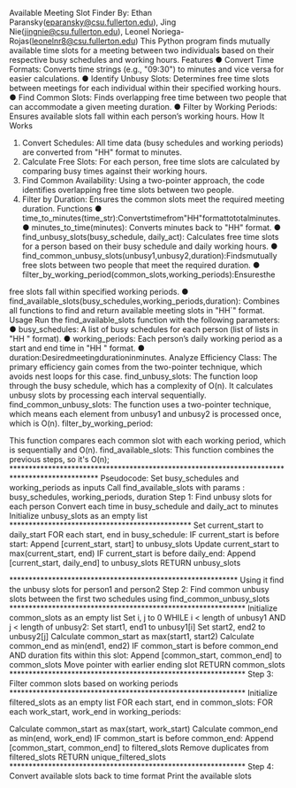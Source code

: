 Available Meeting Slot Finder
By: Ethan Paransky(eparansky@csu.fullerton.edu), Jing Nie(jingnie@csu.fullerton.edu), Leonel Noriega-Rojas(leonelnr8@csu.fullerton.edu)
This Python program finds mutually available time slots for a meeting between two individuals based on their respective busy schedules and working hours.
Features
● Convert Time Formats: Converts time strings (e.g., "09:30") to minutes and vice versa for easier calculations.
● Identify Unbusy Slots: Determines free time slots between meetings for each individual within their specified working hours.
● Find Common Slots: Finds overlapping free time between two people that can accommodate a given meeting duration.
● Filter by Working Periods: Ensures available slots fall within each person’s working hours.
How It Works
1. Convert Schedules: All time data (busy schedules and working periods) are converted from "HH" format to minutes.
2. Calculate Free Slots: For each person, free time slots are calculated by comparing busy times against their working hours.
3. Find Common Availability: Using a two-pointer approach, the code identifies overlapping free time slots between two people.
4. Filter by Duration: Ensures the common slots meet the required meeting duration.
Functions
● time_to_minutes(time_str):Convertstimefrom"HH"formattototalminutes.
● minutes_to_time(minutes): Converts minutes back to "HH" format.
● find_unbusy_slots(busy_schedule, daily_act): Calculates free time slots for
a person based on their busy schedule and daily working hours.
● find_common_unbusy_slots(unbusy1,unbusy2,duration):Findsmutually
free slots between two people that meet the required duration.
● filter_by_working_period(common_slots,working_periods):Ensuresthe
   
free slots fall within specified working periods.
● find_available_slots(busy_schedules,working_periods,duration): Combines all functions to find and return available meeting slots in "HH`" format.
Usage
Run the find_available_slots function with the following parameters:
● busy_schedules: A list of busy schedules for each person (list of lists in "HH " format).
● working_periods: Each person’s daily working period as a start and end time in "HH " format.
● duration:Desiredmeetingdurationinminutes.
Analyze Efficiency Class:
The primary efficiency gain comes from the two-pointer technique, which avoids nest loops for this case.
find_unbusy_slots:
The function loop through the busy schedule, which has a complexity of O(n). It calculates unbusy slots by processing each interval sequentially.
find_common_unbusy_slots:
The function uses a two-pointer technique, which means each element from unbusy1 and unbusy2 is processed once, which is O(n).
filter_by_working_period:

This function compares each common slot with each working period, which is sequentially and O(n).
find_available_slots:
This function combines the previous steps, so it's O(n); **********************************************************************************************
Pseudocode:
Set busy_schedules and working_periods as inputs
Call find_available_slots with params : busy_schedules, working_periods, duration
Step 1: Find unbusy slots for each person
Convert each time in busy_schedule and daily_act to minutes Initialize unbusy_slots as an empty list ***********************************************
Set current_start to daily_start
FOR each start, end in busy_schedule:
IF current_start is before start:
Append [current_start, start] to unbusy_slots
Update current_start to max(current_start, end)
IF current_start is before daily_end:
Append [current_start, daily_end] to unbusy_slots
RETURN unbusy_slots

*********************************************************** Using it find the unbusy slots for person1 and person2
Step 2: Find common unbusy slots between the first two schedules using find_common_unbusy_slots
************************************************************* Initialize common_slots as an empty list
Set i, j to 0
WHILE i < length of unbusy1 AND j < length of unbusy2:
Set start1, end1 to unbusy1[i]
Set start2, end2 to unbusy2[j]
Calculate common_start as max(start1, start2)
Calculate common_end as min(end1, end2)
IF common_start is before common_end AND duration fits within this slot:
Append [common_start, common_end] to common_slots Move pointer with earlier ending slot
RETURN common_slots *************************************************************
Step 3: Filter common slots based on working periods ************************************************************* Initialize filtered_slots as an empty list
FOR each start, end in common_slots:
FOR each work_start, work_end in working_periods:

Calculate common_start as max(start, work_start) Calculate common_end as min(end, work_end) IF common_start is before common_end:
Append [common_start, common_end] to filtered_slots
Remove duplicates from filtered_slots
RETURN unique_filtered_slots *************************************************************
Step 4: Convert available slots back to time format Print the available slots
